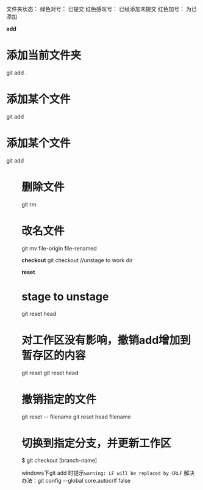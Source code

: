 文件夹状态： 
	绿色对号： 已提交
	红色感叹号： 已经添加未提交
	红色加号： 为已添加

**add** 

# 添加当前文件夹
git add .  	

# 添加某个文件
git add <file> <file> 

# 添加某个文件
git add <dir> 

# 删除文件
git rm <file> 

# 改名文件
git mv file-origin file-renamed  


**checkout**
git checkout <file> //unstage to work dir

**reset**
# stage to unstage
git reset head <file> 

# 对工作区没有影响，撤销add增加到暂存区的内容
git reset
git reset head

# 撤销指定的文件
git reset -- filename
git reset head filename



# 切换到指定分支，并更新工作区
$ git checkout [branch-name]

windows下git add 时提示`warning: LF will be replaced by CRLF`
解决办法：git config --global core.autocrlf false

